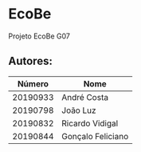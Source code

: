 # EcoBe
Projeto EcoBe G07

## Autores:

| Número | Nome |
|--------|------|
|  20190933  | André Costa |
|  20190798  | João Luz|
|  20190832  | Ricardo Vidigal|
|  20190844  | Gonçalo Feliciano|
